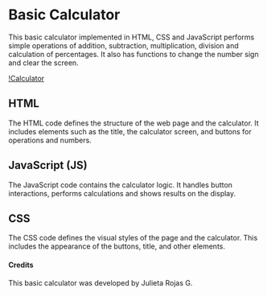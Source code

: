 # Basic Calculator

This basic calculator implemented in HTML, CSS and JavaScript performs simple operations of addition, subtraction, multiplication, division and calculation of percentages. It also has functions to change the number sign and clear the screen.

[!Calculator](CalcEasy/calculadora.png)

## HTML

The HTML code defines the structure of the web page and the calculator. It includes elements such as the title, the calculator screen, and buttons for operations and numbers.

## JavaScript (JS)

The JavaScript code contains the calculator logic. It handles button interactions, performs calculations and shows results on the display.

## CSS
The CSS code defines the visual styles of the page and the calculator. This includes the appearance of the buttons, title, and other elements.


#### Credits
This basic calculator was developed by Julieta Rojas G.

